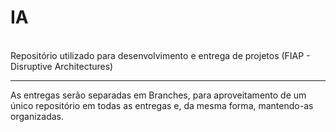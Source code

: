 <h1>IA</h1>
<br>
Repositório utilizado para desenvolvimento e entrega de projetos (FIAP - Disruptive Architectures)
<hr>

As entregas serão separadas em Branches, para aproveitamento de um único repositório em todas as entregas e, da mesma forma, mantendo-as organizadas.
